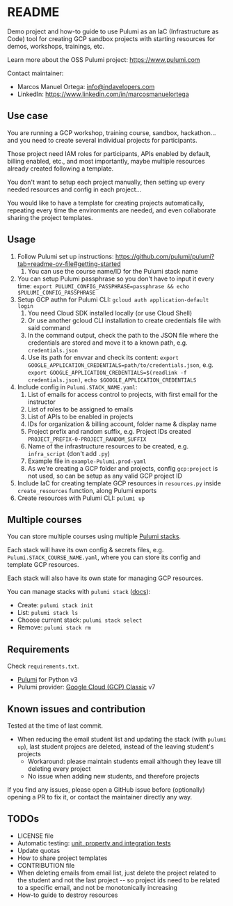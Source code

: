 # README
Demo project and how-to guide to use Pulumi as an IaC (Infrastructure as Code) tool for creating GCP sandbox projects with starting resources for demos, workshops, trainings, etc.

Learn more about the OSS Pulumi project: https://www.pulumi.com

Contact maintainer:
- Marcos Manuel Ortega: info@indavelopers.com
- LinkedIn: https://www.linkedin.com/in/marcosmanuelortega


## Use case
You are running a GCP workshop, training course, sandbox, hackathon... and you need to create several individual projects for participants.

Those project need IAM roles for participants, APIs enabled by default, billing enabled, etc., and most importantly, maybe multiple resources already created following a template.

You don't want to setup each project manually, then setting up every needed resources and config in each project...

You would like to have a template for creating projects automatically, repeating every time the environments are needed, and even collaborate sharing the project templates.


## Usage
1. Follow Pulumi set up instructions: https://github.com/pulumi/pulumi?tab=readme-ov-file#getting-started
    1. You can use the course name/ID for the Pulumi stack name
1. You can setup Pulumi passphrase so you don't have to input it every time: `export PULUMI_CONFIG_PASSPHRASE=passphrase && echo $PULUMI_CONFIG_PASSPHRASE`
1. Setup GCP authn for Pulumi CLI: `gcloud auth application-default login`
    1. You need Cloud SDK installed locally (or use Cloud Shell)
    1. Or use another gcloud CLI installation to create credentials file with said command
    1. In the command output, check the path to the JSON file where the credentials are stored and move it to a known path, e.g. `credentials.json`
    1. Use its path for envvar and check its content: `export GOOGLE_APPLICATION_CREDENTIALS=path/to/credentials.json`, e.g. `export GOOGLE_APPLICATION_CREDENTIALS=$(readlink -f credentials.json)`, `echo $GOOGLE_APPLICATION_CREDENTIALS`
1. Include config in `Pulumi.STACK_NAME.yaml`:
    1. List of emails for access control to projects, with first email for the instructor
    1. List of roles to be assigned to emails
    1. List of APIs to be enabled in projects
    1. IDs for organization & billing account, folder name & display name
    1. Project prefix and random suffix, e.g. Project IDs created `PROJECT_PREFIX-0-PROJECT_RANDOM_SUFFIX`
    1. Name of the infrastructure resources to be created, e.g. `infra_script` (don't add `.py`)
    1. Example file in `example-Pulumi.prod-yaml`
    1. As we're creating a GCP folder and projects, config `gcp:project` is not used, so can be setup as any valid GCP project ID
1. Include IaC for creating template GCP resources in `resources.py` inside `create_resources` function, along Pulumi exports
1. Create resources with Pulumi CLI: `pulumi up`


## Multiple courses
You can store multiple courses using multiple [Pulumi stacks](https://www.pulumi.com/docs/concepts/stack/).

Each stack will have its own config & secrets files, e.g. `Pulumi.STACK_COURSE_NAME.yaml`, where you can store its config and template GCP resources.

Each stack will also have its own state for managing GCP resources.

You can manage stacks with `pulumi stack` ([docs](https://www.pulumi.com/docs/cli/commands/pulumi_stack/)):
- Create: `pulumi stack init`
- List: `pulumi stack ls`
- Choose current stack: `pulumi stack select`
- Remove: `pulumi stack rm`

## Requirements
Check `requirements.txt`.

- [Pulumi](https://www.pulumi.com/docs/) for Python v3
- Pulumi provider: [Google Cloud (GCP) Classic](https://www.pulumi.com/registry/packages/gcp/) v7


## Known issues and contribution
Tested at the time of last commit.

- When reducing the email student list and updating the stack (with `pulumi up`), last student projecs are deleted, instead of the leaving student's projects
    - Workaround: please maintain students email although they leave till deleting every project
    - No issue when adding new students, and therefore projects

If you find any issues, please open a GitHub issue before (optionally) opening a PR to fix it, or contact the maintainer directly any way.


## TODOs
- LICENSE file
- Automatic testing: [unit, property and integration tests](https://www.pulumi.com/docs/using-pulumi/testing/)
- Update quotas
- How to share project templates
- CONTRIBUTION file
- When deleting emails from email list, just delete the project related to the student and not the last project -- so project ids need to be related to a specific email, and not be monotonically increasing
- How-to guide to destroy resources
